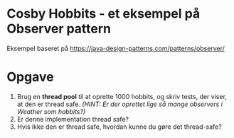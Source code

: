 # Cosby Hobbits - et eksempel på Observer pattern
Eksempel baseret på https://java-design-patterns.com/patterns/observer/ 

# Opgave
1. Brug en __thread pool__ til at oprette 1000 hobbits, og skriv tests, der viser, at den er thread safe. _(HINT: Er der oprettet lige så mange observers i Weather som hobbits?)_
1. Er denne implementation thread safe?
2. Hvis ikke den er thread safe, hvordan kunne du gøre det thread-safe?
